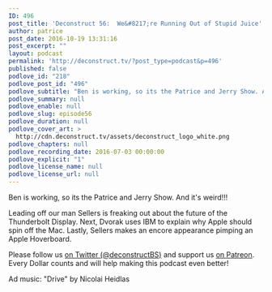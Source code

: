 ```yaml
---
ID: 496
post_title: 'Deconstruct 56:  We&#8217;re Running Out of Stupid Juice'
author: patrice
post_date: 2016-10-19 13:31:16
post_excerpt: ""
layout: podcast
permalink: 'http://deconstruct.tv/?post_type=podcast&p=496'
published: false
podlove_id: "218"
podlove_post_id: "496"
podlove_subtitle: "Ben is working, so its the Patrice and Jerry Show. And it's weird!!!"
podlove_summary: null
podlove_enable: null
podlove_slug: episode56
podlove_duration: null
podlove_cover_art: >
  http://cdn.deconstruct.tv/assets/deconstruct_logo_white.png
podlove_chapters: null
podlove_recording_date: 2016-07-03 00:00:00
podlove_explicit: "1"
podlove_license_name: null
podlove_license_url: null
---
```

<p>Ben is working, so its the Patrice and Jerry Show. And it's weird!!!</p>
<p>Leading off our man Sellers is freaking out about the future of the Thunderbolt Display.  Next, Dvorak uses IBM to explain why Apple should spin off the Mac.  Lastly, Sellers makes an encore appearance pimping an Apple Hoverboard.</p>
<p>
Please follow us <a href="http://twitter.com/deconstructBS">on Twitter (@deconstructBS)</a> and support us <a href="http://patreon.com/deconstruct">on Patreon</a>. Every Dollar counts and will help making this podcast even better!
</p>
<p>Ad music: "Drive" by Nicolai Heidlas</p>